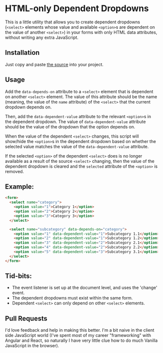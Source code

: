 # HTML-only Dependent Dropdowns

This is a little utility that allows you to create dependent dropdowns (`<select>` elements whose value and available `<option>`s are dependent on the value of another `<select>`) in your forms with only HTML data attributes, without writing any extra JavaScript.

## Installation
Just copy and paste [the source](https://raw.githubusercontent.com/codyclay88/dependent-dropdowns/refs/heads/main/src/dependent-dropdowns.js) into your project. 

## Usage
Add the `data-depends-on` attribute to a `<select>` element that is dependent on another `<select>` element.
The value of this attribute should be the name (meaning, the value of the `name` attribute) of the `<select>` that the current dropdown depends on.

Then, add the `data-dependent-value` attribute to the relevant `<option>`s in the dependent dropdown.
The value of `data-dependent-value` attribute should be the value of the dropdown that the option depends on.

When the value of the dependent `<select>` changes, 
this script will show/hide the `<option>`s in the dependent dropdown based on whether the 
selected value matches the value of the `data-dependent-value` attribute.

If the selected `<option>` of the dependent `<select>` does is no longer available as a result of the source `<select>` changing, then the value of the dependent dropdown is cleared and the `selected` attribute of the `<option>` is removed. 

## Example:
```html
<form>
  <select name="category">
    <option value="1">Category 1</option>
    <option value="2">Category 2</option>
    <option value="3">Category 3</option>
  </select>

  <select name="subcategory" data-depends-on="category">
    <option value="1" data-dependent-value="1">Subcategory 1.1</option>
    <option value="2" data-dependent-value="1">Subcategory 1.2</option>
    <option value="3" data-dependent-value="2">Subcategory 2.1</option>
    <option value="4" data-dependent-value="2">Subcategory 2.2</option>
    <option value="5" data-dependent-value="3">Subcategory 3.1</option>
  </select>
</form>
```

## Tid-bits:
- The event listener is set up at the document level, and uses the 'change' event.
- The dependent dropdowns must exist within the same form. 
- Dependent `<select>` can only depend on other `<select>` elements.

## Pull Requests
I'd love feedback and help in making this better. I'm a bit naive in the client side JavaScript world (I've spent most of my career "frameworking" with Angular and React, so naturally I have very little clue how to do much Vanilla JavaScript in the browser). 